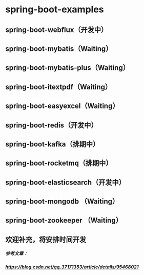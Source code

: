 # spring-boot-examples
## spring-boot-webflux（开发中）
## spring-boot-mybatis（Waiting）
## spring-boot-mybatis-plus（Waiting）
## spring-boot-itextpdf（Waiting）
## spring-boot-easyexcel（Waiting）
## spring-boot-redis（开发中）
## spring-boot-kafka（排期中）
## spring-boot-rocketmq（排期中）
## spring-boot-elasticsearch（开发中）
## spring-boot-mongodb （Waiting）
## spring-boot-zookeeper （Waiting）
## 欢迎补充，将安排时间开发
##### 参考文章：
##### https://blog.csdn.net/qq_37171353/article/details/95468021
